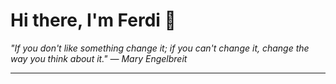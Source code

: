 <h1>Hi there, I'm Ferdi 👋</h1>

<p><em>
  "If you don't like something change it; if you can't change it, change the way you think about it." — Mary Engelbreit
</em></p>

---
